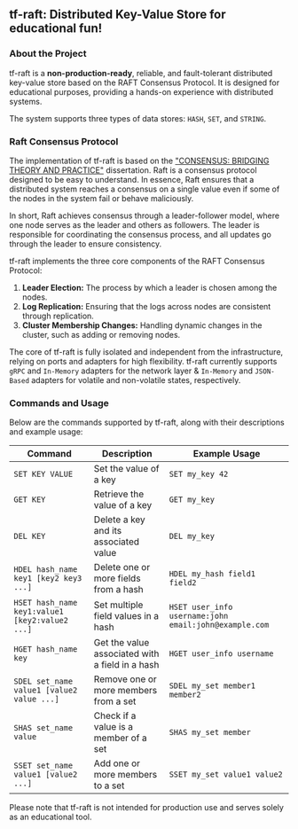 ## tf-raft: Distributed Key-Value Store for educational fun!

### About the Project

tf-raft is a <b>non-production-ready</b>, reliable, and fault-tolerant distributed key-value store based on the RAFT Consensus Protocol. It is designed for educational purposes, providing a hands-on experience with distributed systems.

The system supports three types of data stores: `HASH`, `SET`, and `STRING`.

### Raft Consensus Protocol

The implementation of tf-raft is based on the ["CONSENSUS: BRIDGING THEORY AND PRACTICE"](https://web.stanford.edu/~ouster/cgi-bin/papers/OngaroPhD.pdf) dissertation. Raft is a consensus protocol designed to be easy to understand. In essence, Raft ensures that a distributed system reaches a consensus on a single value even if some of the nodes in the system fail or behave maliciously.

In short, Raft achieves consensus through a leader-follower model, where one node serves as the leader and others as followers. The leader is responsible for coordinating the consensus process, and all updates go through the leader to ensure consistency.


tf-raft implements the three core components of the RAFT Consensus Protocol:
1. **Leader Election:** The process by which a leader is chosen among the nodes.
2. **Log Replication:** Ensuring that the logs across nodes are consistent through replication.
3. **Cluster Membership Changes:** Handling dynamic changes in the cluster, such as adding or removing nodes.

The core of tf-raft is fully isolated and independent from the infrastructure, relying on ports and adapters for high flexibility.
tf-raft currently supports `gRPC` and `In-Memory` adapters for the network layer & `In-Memory` and `JSON-Based` adapters for volatile and non-volatile states, respectively. 

### Commands and Usage

Below are the commands supported by tf-raft, along with their descriptions and example usage:

| Command                                   | Description                                             | Example Usage                           |
|-------------------------------------------|---------------------------------------------------------|-----------------------------------------|
| `SET KEY VALUE`                           | Set the value of a key                                  | `SET my_key 42`                          |
| `GET KEY`                                 | Retrieve the value of a key                             | `GET my_key`                            |
| `DEL KEY`                                 | Delete a key and its associated value                   | `DEL my_key`                            |
| `HDEL hash_name key1 [key2 key3 ...]`     | Delete one or more fields from a hash                   | `HDEL my_hash field1 field2`           |
| `HSET hash_name key1:value1 [key2:value2 ...]` | Set multiple field values in a hash               | `HSET user_info username:john email:john@example.com` |
| `HGET hash_name key`                      | Get the value associated with a field in a hash        | `HGET user_info username`               |
| `SDEL set_name value1 [value2 value ...]` | Remove one or more members from a set                  | `SDEL my_set member1 member2`          |
| `SHAS set_name value`                     | Check if a value is a member of a set                  | `SHAS my_set member`                    |
| `SSET set_name value1 [value2 ...]`       | Add one or more members to a set                        | `SSET my_set value1 value2`            |

Please note that tf-raft is not intended for production use and serves solely as an educational tool.